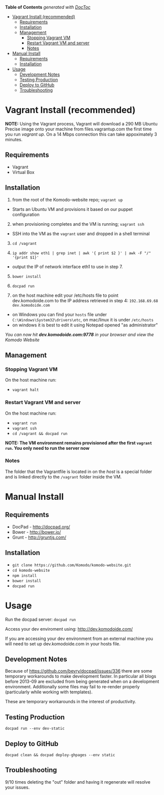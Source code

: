 <!-- START doctoc generated TOC please keep comment here to allow auto update -->
<!-- DON'T EDIT THIS SECTION, INSTEAD RE-RUN doctoc TO UPDATE -->
**Table of Contents**  *generated with [DocToc](http://doctoc.herokuapp.com/)*

- [Vagrant Install (recommended)](#vagrant-install-recommended)
	- [Requirements](#requirements)
	- [Installation](#installation)
	- [Management](#management)
		- [Stopping Vagrant VM](#stopping-vagrant-vm)
		- [Restart Vagrant VM and server](#restart-vagrant-vm-and-server)
		- [Notes](#notes)
- [Manual Install](#manual-install)
	- [Requirements](#requirements-1)
	- [Installation](#installation-1)
- [Usage](#usage)
	- [Development Notes](#development-notes)
	- [Testing Production](#testing-production)
	- [Deploy to GitHub](#deploy-to-github)
	- [Troubleshooting](#troubleshooting)

<!-- END doctoc generated TOC please keep comment here to allow auto update -->

# Vagrant Install (recommended)

**NOTE:** Using the Vagrant process, Vagrant will download a 290 MB Ubuntu Precise image onto your machine from files.vagrantup.com the first time you run _vagrant up_.  On a 14 Mbps connection this can take appoximately 3 minutes.

## Requirements

* Vagrant
* Virtual Box

## Installation

1. from the root of the Komodo-website repo; `vagrant up`
  * Starts an Ubuntu VM and provisions it based on our puppet configuration

2. when provisioning completes and the VM is running; `vagrant ssh`
  * SSH into the VM as the `vagrant` user and dropped in a shell terminal

3. `cd /vagrant`

4. `ip addr show eth1 | grep inet | awk '{ print $2 }' | awk -F "/" '{print $1}'`
  * output the IP of network interface eth1 to use in step 7.

5. `bower install`

6. `docpad run`

7. on the host machine edit your /etc/hosts file to point dev.komodoide.com to the IP address
retrieved in step 4:
`192.168.69.68 dev.komodoide.com`
  * on Windows you can find your `hosts` file under `C:\Windows\System32\drivers\etc`, on mac/linux it is under `/etc/hosts`
  * on windows it is best to edit it using Notepad opened "as administrator"

*You can now hit __dev.komodoide.com:9778__ in your browser and view the Komodo Website*

## Management

### Stopping Vagrant VM
On the host machine run:
* `vagrant halt`

### Restart Vagrant VM and server
On the host machine run:
* `vagrant run`
* `vagrant ssh`
* `cd /vagrant && docpad run`

__NOTE: The VM environment remains provisioned after the first `vagrant run`.
You only need to run the server now__

### Notes
The folder that the Vagrantfile is located in on the *host* is a special folder
and is linked directly to the `/vagrant` folder inside the VM.  


# Manual Install

## Requirements

 * DocPad - http://docpad.org/
 * Bower - http://bower.io/
 * Grunt - http://gruntjs.com/

## Installation

* `git clone https://github.com/Komodo/komodo-website.git`
* `cd komodo-website`
* `npm install`
* `bower install`
* `docpad run`

# Usage

Run the docpad server: `docpad run`

Access your dev enviroment using: http://dev.komodoide.com/

If you are accessing your dev environment from an external
machine you will need to set up dev.komodoide.com in your hosts file.

## Development Notes

Because of https://github.com/bevry/docpad/issues/336 there are some temporary
workarounds to make development faster. In particular all blogs before 2013-09
are excluded from being generated when on a development environment. Additionally
some files may fail to re-render properly (particularly while working with templates).

These are temporary workarounds in the interest of productivity.

## Testing Production

`docpad run --env dev-static`

## Deploy to GitHub

`docpad clean && docpad deploy-ghpages --env static`

## Troubleshooting

9/10 times deleting the "out" folder and having it regenerate will resolve your
issues.
